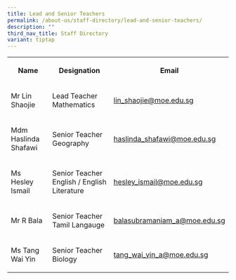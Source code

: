 ```yaml
---
title: Lead and Senior Teachers
permalink: /about-us/staff-directory/lead-and-senior-teachers/
description: ""
third_nav_title: Staff Directory
variant: tiptap
---
```

<table><tbody><tr><th rowspan="1" colspan="1"><p><strong>Name</strong></p></th><th rowspan="1" colspan="1"><p><strong>Designation</strong></p></th><th rowspan="1" colspan="1"><p><strong>Email</strong></p></th></tr><tr><td rowspan="1" colspan="1"><p>Mr Lin Shaojie<br></p></td><td rowspan="1" colspan="1"><p>Lead Teacher Mathematics</p></td><td rowspan="1" colspan="1"><p><a href="mailto:lin_shaojie@moe.edu.sg" rel="noopener noreferrer nofollow" target="_blank">lin_shaojie@moe.edu.sg</a> <br></p></td></tr><tr><td rowspan="1" colspan="1"><p>Mdm Haslinda Shafawi</p></td><td rowspan="1" colspan="1"><p>Senior Teacher Geography</p></td><td rowspan="1" colspan="1"><p><a href="mailto:haslinda_shafawi@moe.edu.sg" rel="noopener noreferrer nofollow" target="_blank">haslinda_shafawi@moe.edu.sg</a> <br></p></td></tr><tr><td rowspan="1" colspan="1"><p>Ms Hesley Ismail<br></p></td><td rowspan="1" colspan="1"><p>Senior Teacher English / English Literature</p></td><td rowspan="1" colspan="1"><p><a href="mailto:hesley_ismail@moe.edu.sg" rel="noopener noreferrer nofollow" target="_blank">hesley_ismail@moe.edu.sg</a> <br></p></td></tr><tr><td rowspan="1" colspan="1"><p>Mr R Bala<br></p></td><td rowspan="1" colspan="1"><p>Senior Teacher Tamil Langauge</p></td><td rowspan="1" colspan="1"><p><a href="mailto:balasubramaniam_a@moe.edu.sg" rel="noopener noreferrer nofollow" target="_blank">balasubramaniam_a@moe.edu.sg</a> <br></p></td></tr><tr><td rowspan="1" colspan="1"><p>Ms Tang Wai Yin</p></td><td rowspan="1" colspan="1"><p>Senior Teacher Biology</p></td><td rowspan="1" colspan="1"><p><a href="mailto:tang_wai_yin_a@moe.edu.sg" rel="noopener noreferrer nofollow" target="_blank">tang_wai_yin_a@moe.edu.sg</a> </p></td></tr></tbody></table><p></p>